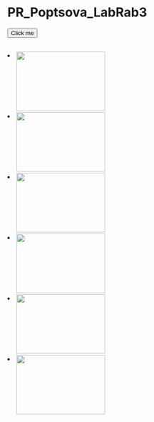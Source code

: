 # PR_Poptsova_LabRab3
<!DOCTYPE html> 
 <html>
<head> 


 <script src="http://code.jquery.com/jquery-latest.js"></script> 
 
 </script> 
 <script type="text/javascript">

 	$(document).ready(function () { 
 		$("button").click(function () { 
 		var links=$('li img'); 
 

 		links.each(function (i, img) { 
 		 
 		if(i == 1) 
 		{ 
 			$(this).animate({ top: '49px'}, 'slow');  
 		} 
 

 		if(i == 3) 
 		{ 
 			$(this).animate({ top: '400px'}, 'slow');  
 		} 
 

 		if(i == 5) 
 		{ 
 			$(this).animate({ top: '700px'}, 'slow');  
 		} 
 
 
 		});				 
 	}); 
 }); 
 

 </script> 
</head>
 
 
 
 
 <body> 
 

 <button>Click me</button> 
 <br><br> 
 <li>
 <img src="http://www.musical-sad.ru/_ld/17/65906030.jpg" width="199" height="133"  style="position:absolute;"><br><br><br><br><br><br><br><br> 
 </li> 
 <li> 
 <img src="http://www.stendall.ru/images/super/44_11.jpg" width="199" height="133" style="position:absolute;"><br><br><br><br><br><br><br><br> 
 </li>
 <li>
 <img src="http://www.musical-sad.ru/_ld/17/65906030.jpg" width="199" height="133" style="position:absolute;"><br><br><br><br><br><br><br><br> 
 </li> 
 <li>
 <img src="http://www.stendall.ru/images/super/44_11.jpg" width="199" height="133" style="position:absolute;"><br><br><br><br><br><br><br><br> 
 </li>
 <li> 
 <img src="http://www.musical-sad.ru/_ld/17/65906030.jpg" width="199" height="133" style="position:absolute;"><br><br><br><br><br><br><br><br> 
 </li> 
 <li> 
 	<img src="http://www.stendall.ru/images/super/44_11.jpg" width="199" height="133" style="position:absolute;"><br><br><br><br><br><br><br><br> 
 </li> 
 
 
 </body> 
 
 
 </html> 
